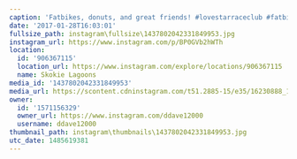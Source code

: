 ```yaml
---
caption: 'Fatbikes, donuts, and great friends! #lovestarraceclub #fatbike'
date: '2017-01-28T16:03:01'
fullsize_path: instagram\fullsize\1437802042331849953.jpg
instagram_url: https://www.instagram.com/p/BP0GVb2hWTh
location:
  id: '906367115'
  location_url: https://www.instagram.com/explore/locations/906367115
  name: Skokie Lagoons
media_id: '1437802042331849953'
media_url: https://scontent.cdninstagram.com/t51.2885-15/e35/16230888_1855990427971521_8831551370260643840_n.jpg?ig_cache_key=MTQzNzgwMjA0MjMzMTg0OTk1Mw%3D%3D.2
owner:
  id: '1571156329'
  owner_url: https://www.instagram.com/ddave12000
  username: ddave12000
thumbnail_path: instagram\thumbnails\1437802042331849953.jpg
utc_date: 1485619381
---
```

